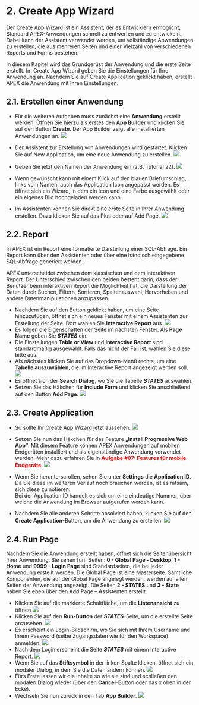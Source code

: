 # 2. Create App Wizard

Der Create App Wizard ist ein Assistent, der es Entwicklern ermöglicht, Standard APEX-Anwendungen schnell zu entwerfen und zu entwickeln. Dabei kann der Assistent verwendet werden, um vollständige Anwendungen zu erstellen, die aus mehreren Seiten und einer Vielzahl von verschiedenen Reports und Forms bestehen.

In diesem Kapitel wird das Grundgerüst der Anwendung und die erste Seite erstellt. Im Create App Wizard geben Sie die Einstellungen für Ihre Anwendung an. Nachdem Sie auf Create Application geklickt haben, erstellt APEX die Anwendung mit Ihren Einstellungen.

## 2.1. Erstellen einer Anwendung

- Für die weiteren Aufgaben muss zunächst eine **Anwendung** erstellt werden. Öffnen Sie hierzu als erstes den **App Builder** und klicken Sie auf den Button **Create**. Der App Builder zeigt alle installierten Anwendungen an.
![](../../assets/Kapitel-02/Open_Create_App_Wizard.jpg)
- Der Assistent zur Erstellung von Anwendungen wird gestartet. Klicken Sie auf New Application, um eine neue Anwendung zu erstellen.
![](../../assets/Kapitel-02/Create_App_Wizard_1.jpg)
- Geben Sie jetzt den Namen der Anwendung ein (z.B. Tutorial 22).
![](../../assets/Kapitel-02/Create_App_Wizard_2.jpg)
- Wenn gewünscht kann mit einem Klick auf den blauen Briefumschlag, links vom Namen, auch das Application Icon angepasst werden. Es öffnet sich ein Wizard, in dem ein Icon und eine Farbe ausgewählt oder ein eigenes Bild hochgeladen werden kann.

- Im Assistenten können Sie direkt eine erste Seite in Ihrer Anwendung erstellen. Dazu klicken Sie auf das Plus oder auf Add Page.
![](../../assets/Kapitel-02/Create_App_Wizard_3.jpg)

## 2.2. Report

In APEX ist ein Report eine formatierte Darstellung einer SQL-Abfrage. Ein Report kann über den Assistenten oder über eine händisch eingegebene SQL-Abfrage generiert werden.

APEX unterscheidet zwischen dem klassischen und dem interaktiven Report. Der Unterschied zwischen den beiden besteht darin, dass der Benutzer beim interaktiven Report die Möglichkeit hat, die Darstellung der Daten durch Suchen, Filtern, Sortieren, Spaltenauswahl, Hervorheben und andere Datenmanipulationen anzupassen.

- Nachdem Sie auf den Button geklickt haben, um eine Seite hinzuzufügen, öffnet sich ein neues Fenster mit einem Assistenten zur Erstellung der Seite. Dort wählen Sie **Interactive Report** aus.
![](../../assets/Kapitel-02/Interactive_Report_1.jpg)
- Es folgen die Eigenschaften der Seite im nächsten Fenster. Als **Page Name** geben Sie ***STATES*** ein.
-	Die Einstellungen **Table or View** und **Interactive Report** sind standardmäßig ausgewählt. Falls das nicht der Fall ist, wählen Sie diese bitte aus.
-	Als nächstes klicken Sie auf das Dropdown-Menü rechts, um eine **Tabelle auszuwählen**, die im Interactive Report angezeigt werden soll. 
![](../../assets/Kapitel-02/Interactive_Report_2.jpg)
-	Es öffnet sich der **Search Dialog**, wo Sie die Tabelle ***STATES*** auswählen.
-	Setzen Sie das Häkchen für **Include Form** und klicken Sie anschließend auf den Button **Add Page**.
![](../../assets/Kapitel-02/Interactive_Report_3.jpg)
 
## 2.3. Create Application

-	So sollte Ihr Create App Wizard jetzt aussehen. 
![](../../assets/Kapitel-02/Create_App_Wizard_4.jpg)
-	Setzen Sie nun das Häkchen für das Feature **„Install Progressive Web App“**. Mit diesem Feature können APEX Anwendungen auf mobilen Endgeräten installiert und als eigenständige Anwendung verwendet werden. Mehr dazu erfahren Sie in <span style="color:red">**Aufgabe #07: Features für mobile Endgeräte**</span>. 
![](../../assets/Kapitel-02/Create_App_Wizard_Features.jpg)
-	Wenn Sie herunterscrollen, sehen Sie unter **Settings** die **Application ID**. Da Sie diese im weiteren Verlauf noch brauchen werden, ist es ratsam, sich diese zu notieren.  
Bei der Application ID handelt es sich um eine eindeutige Nummer, über welche die Anwendung im Browser aufgerufen werden kann.

-	Nachdem Sie alle anderen Schritte absolviert haben, klicken Sie auf den **Create Application**-Button, um die Anwendung zu erstellen. 
![](../../assets/Kapitel-02/Create_App_Wizard_Settings.jpg)
 
## 2.4. Run Page

Nachdem Sie die Anwendung erstellt haben, öffnet sich die Seitenübersicht Ihrer Anwendung. 
Sie sehen fünf Seiten: **0 - Global Page - Desktop**, **1 - Home** und **9999 - Login Page** sind Standardseiten, die bei jeder Anwendung erstellt werden. Die Global Page ist eine Masterseite. Sämtliche Komponenten, die auf der Global Page angelegt werden, werden auf allen Seiten der Anwendung angezeigt. 
Die Seiten **2 - STATES** und **3 - State** haben Sie eben über den Add Page – Assistenten erstellt.
-	Klicken Sie auf die markierte Schaltfläche, um die **Listenansicht** zu öffnen
![](../../assets/Kapitel-02/App_Builder_Page_Overview.jpg)
-	Klicken Sie auf den **Run-Button** der ***STATES***-Seite, um die erstellte Seite anzusehen.
![](../../assets/Kapitel-02/App_Builder_Page_Overview_List.jpg)
-	Es erscheint ein Login-Bildschirm, wo Sie sich mit Ihrem Username und Ihrem Password (selbe Zugangsdaten wie für den Workspace) anmelden.
![](../../assets/Kapitel-02/Login_Screen.jpg)
-	Nach dem Login erscheint die Seite ***STATES*** mit einem Interactive Report.
![](../../assets/Kapitel-02/Page_2.jpg)
-	Wenn Sie auf das **Stiftsymbol** in der linken Spalte klicken, öffnet sich ein modaler Dialog, in dem Sie die Daten ändern können. 
![](../../assets/Kapitel-02/Modal_Dialog.jpg)
-	Fürs Erste lassen wir die Inhalte so wie sie sind und schließen den modalen Dialog wieder (über den **Cancel**-Button oder das x oben in der Ecke). 
-	Wechseln Sie nun zurück in den Tab **App Builder**. 
![](../../assets/Kapitel-02/Navigationbar_Browser.jpg)